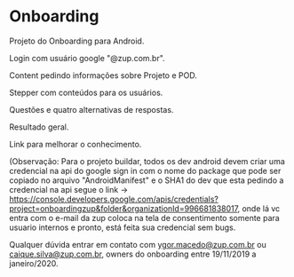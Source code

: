 # Onboarding
Projeto do Onboarding para Android.


Login com usuário google "@zup.com.br".

Content pedindo informações sobre Projeto e POD.

Stepper com conteúdos para os usuários.

Questões e quatro alternativas de respostas.

Resultado geral.

Link para melhorar o conhecimento.

(Observação: Para o projeto buildar, todos os dev android devem criar uma credencial na api do google sign in com o nome do package que pode ser copiado no arquivo "AndroidManifest" e o SHA1 do dev que esta pedindo a credencial na api segue o link -> https://console.developers.google.com/apis/credentials?project=onboardingzup&folder&organizationId=996681838017, onde lá vc entra com o e-mail da zup coloca na tela de consentimento somente para usuario internos e pronto, está feita sua credencial sem bugs.

Qualquer dúvida entrar em contato com ygor.macedo@zup.com.br ou caique.silva@zup.com.br, owners do onboarding entre 19/11/2019 a janeiro/2020.
